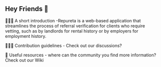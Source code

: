 ## Hey Friends 👋

👷🏾‍♂️ A short introduction -Repureta is a web-based application that streamlines the process of referral verification for clients who require vetting, such as by landlords for rental history or by employers for employment history.

🙋🏽‍♂️ Contribution guidelines - Check out our discussions?

🔖 Useful resources - where can the community you find more information? Check out our Wiki
